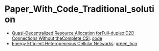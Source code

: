 # Paper_With_Code_Traditional_solution

* [Quasi-Decentralized Resource Allocation forFull-duplex D2D Connections Without theComplete CSI](https://ieeexplore.ieee.org/stamp/stamp.jsp?tp=&arnumber=8885723):  [code](https://github.com/chamara84/jointChannelAndPowerAlloFDCR)
* [Energy Efficient Heterogeneous Cellular Networks](https://ieeexplore.ieee.org/stamp/stamp.jsp?tp=&arnumber=6502479): [green_hcn](https://github.com/yssoh/green_hcn)

